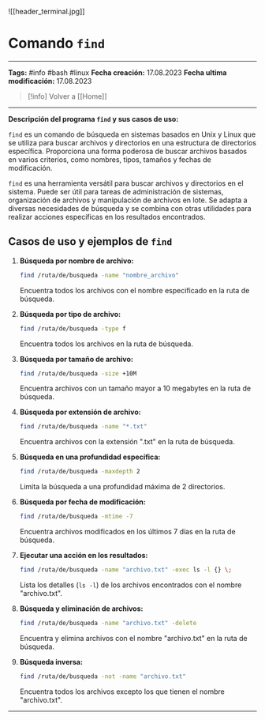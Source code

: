 ![[header_terminal.jpg]]
# Comando `find`

---
**Tags:** #info #bash #linux 
**Fecha creación:** 17.08.2023
**Fecha ultima modificación:** 17.08.2023


> [!info] Volver a [[Home]] 

---

**Descripción del programa `find` y sus casos de uso:**

`find` es un comando de búsqueda en sistemas basados en Unix y Linux que se utiliza para buscar archivos y directorios en una estructura de directorios específica. Proporciona una forma poderosa de buscar archivos basados en varios criterios, como nombres, tipos, tamaños y fechas de modificación.

`find` es una herramienta versátil para buscar archivos y directorios en el sistema. Puede ser útil para tareas de administración de sistemas, organización de archivos y manipulación de archivos en lote. Se adapta a diversas necesidades de búsqueda y se combina con otras utilidades para realizar acciones específicas en los resultados encontrados.

## Casos de uso y ejemplos de `find`

1. **Búsqueda por nombre de archivo:**

   ```bash
   find /ruta/de/busqueda -name "nombre_archivo"
   ```

   Encuentra todos los archivos con el nombre especificado en la ruta de búsqueda.

2. **Búsqueda por tipo de archivo:**

   ```bash
   find /ruta/de/busqueda -type f
   ```

   Encuentra todos los archivos en la ruta de búsqueda.

3. **Búsqueda por tamaño de archivo:**

   ```bash
   find /ruta/de/busqueda -size +10M
   ```

   Encuentra archivos con un tamaño mayor a 10 megabytes en la ruta de búsqueda.

4. **Búsqueda por extensión de archivo:**

   ```bash
   find /ruta/de/busqueda -name "*.txt"
   ```

   Encuentra archivos con la extensión ".txt" en la ruta de búsqueda.

5. **Búsqueda en una profundidad específica:**

   ```bash
   find /ruta/de/busqueda -maxdepth 2
   ```

   Limita la búsqueda a una profundidad máxima de 2 directorios.

6. **Búsqueda por fecha de modificación:**

   ```bash
   find /ruta/de/busqueda -mtime -7
   ```

   Encuentra archivos modificados en los últimos 7 días en la ruta de búsqueda.

7. **Ejecutar una acción en los resultados:**

   ```bash
   find /ruta/de/busqueda -name "archivo.txt" -exec ls -l {} \;
   ```

   Lista los detalles (`ls -l`) de los archivos encontrados con el nombre "archivo.txt".

8. **Búsqueda y eliminación de archivos:**

   ```bash
   find /ruta/de/busqueda -name "archivo.txt" -delete
   ```

   Encuentra y elimina archivos con el nombre "archivo.txt" en la ruta de búsqueda.

9. **Búsqueda inversa:**

   ```bash
   find /ruta/de/busqueda -not -name "archivo.txt"
   ```

   Encuentra todos los archivos excepto los que tienen el nombre "archivo.txt".



---
